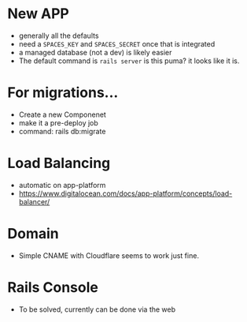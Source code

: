 
# New APP

  - generally all the defaults
  - need a `SPACES_KEY` and `SPACES_SECRET` once that is integrated
  - a managed database (not a dev) is likely easier
  - The default command is `rails server` is this puma? it looks like it is.

# For migrations...

  - Create a new Componenet
  - make it a pre-deploy job
  - command: rails db:migrate


# Load Balancing

  - automatic on app-platform
  - https://www.digitalocean.com/docs/app-platform/concepts/load-balancer/

# Domain

  - Simple CNAME with Cloudflare seems to work just fine.


# Rails Console

  - To be solved, currently can be done via the web